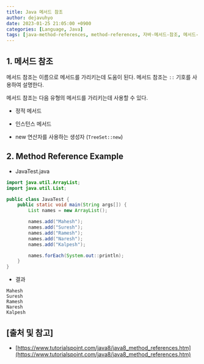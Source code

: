 ```yaml
---
title: Java 메서드 참조
author: dejavuhyo
date: 2023-01-25 21:05:00 +0900
categories: [Language, Java]
tags: [java-method-references, method-references, 자바-메서드-참조, 메서드-참조, 자바-메서드]
---
```


## 1. 메서드 참조
메서드 참조는 이름으로 메서드를 가리키는데 도움이 된다. 메서드 참조는 `::` 기호를 사용하여 설명한다.

메서드 참조는 다음 유형의 메서드를 가리키는데 사용할 수 있다.

* 정적 메서드

* 인스턴스 메서드

* new 연산자를 사용하는 생성자 (`TreeSet::new`)

## 2. Method Reference Example

* JavaTest.java

```java
import java.util.ArrayList;
import java.util.List;

public class JavaTest {
    public static void main(String args[]) {
        List names = new ArrayList();

        names.add("Mahesh");
        names.add("Suresh");
        names.add("Ramesh");
        names.add("Naresh");
        names.add("Kalpesh");

        names.forEach(System.out::println);
    }
}
```

* 결과

```text
Mahesh
Suresh
Ramesh
Naresh
Kalpesh
```

## [출처 및 참고]
* [https://www.tutorialspoint.com/java8/java8_method_references.htm](https://www.tutorialspoint.com/java8/java8_method_references.htm)
